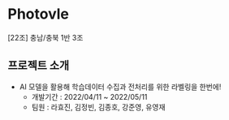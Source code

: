 # Photovle
[22조] 충남/충북 1반 3조

## 프로젝트 소개
* AI 모델을 활용해 학습데이터 수집과 전처리를 위한 라벨링을 한번에!
  * 개발기간 : 2022/04/11 ~ 2022/05/11
  * 팀원 : 라효진, 김정빈, 김종호, 강준영, 유영재
 
 
